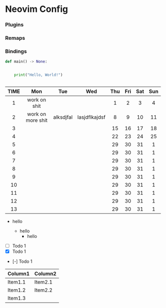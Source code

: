 # Neovim Config

### Plugins

### Remaps

### Bindings

```python
def main() -> None:


    print("Hello, World!")
```

```javascript

```

| TIME |        Mon        |    Tue    |      Wed      | Thu | Fri | Sat | Sun |
| :--: | :---------------: | :-------: | :-----------: | :-: | :-: | :-: | :-: |
|  1   |   work on shit    |           |               |  1  |  2  |  3  |  4  |
|  2   | work on more shit | alksdjfal | lasjdflkajdsf |  8  |  9  | 10  | 11  |
|  3   |                   |           |               | 15  | 16  | 17  | 18  |
|  4   |                   |           |               | 22  | 23  | 24  | 25  |
|  5   |                   |           |               | 29  | 30  | 31  |  1  |
|  6   |                   |           |               | 29  | 30  | 31  |  1  |
|  7   |                   |           |               | 29  | 30  | 31  |  1  |
|  8   |                   |           |               | 29  | 30  | 31  |  1  |
|  9   |                   |           |               | 29  | 30  | 31  |  1  |
|  10  |                   |           |               | 29  | 30  | 31  |  1  |
|  11  |                   |           |               | 29  | 30  | 31  |  1  |
|  12  |                   |           |               | 29  | 30  | 31  |  1  |
|  13  |                   |           |               | 29  | 30  | 31  |  1  |

- hello

  - hello
    - hello

- [ ] Todo 1
- [x] Todo 1
- [-] Todo 1

| Column1 | Column2 |
| ------- | ------- |
| Item1.1 | Item2.1 |
| Item1.2 | Item2.2 |
| Item1.3 |         |
